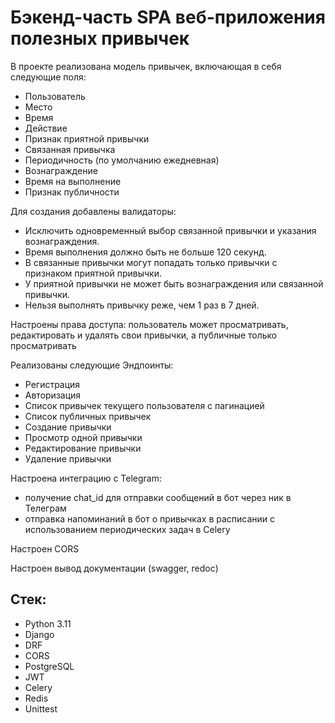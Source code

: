 # Бэкенд-часть SPA веб-приложения полезных привычек

В проекте реализована модель привычек, включающая в себя следующие поля:
- Пользователь
- Место
- Время
- Действие 
- Признак приятной привычки 
- Связанная привычка
- Периодичность (по умолчанию ежедневная)
- Вознаграждение
- Время на выполнение
- Признак публичности

Для создания добавлены валидаторы:
 - Исключить одновременный выбор связанной привычки и указания вознаграждения.
 - Время выполнения должно быть не больше 120 секунд.
 - В связанные привычки могут попадать только привычки с признаком приятной привычки.
 - У приятной привычки не может быть вознаграждения или связанной привычки.
 - Нельзя выполнять привычку реже, чем 1 раз в 7 дней.



Настроены права доступа: пользователь может просматривать, редактировать и удалять свои привычки, а публичные только просматривать

Реализованы следующие Эндпоинты:
- Регистрация
- Авторизация
- Список привычек текущего пользователя с пагинацией
- Список публичных привычек
- Создание привычки
- Просмотр одной привычки
- Редактирование привычки
- Удаление привычки


Настроена интеграцию с Telegram:
- получение chat_id для отправки сообщений в бот через ник в Телеграм
- отправка напоминаний в бот о привычках в расписании с использованием периодических задач в Celery

Настроен CORS

Настроен вывод документации (swagger, redoc)

## Cтек:
- Python 3.11
- Django
- DRF
- CORS
- PostgreSQL
- JWT
- Celery
- Redis
- Unittest
